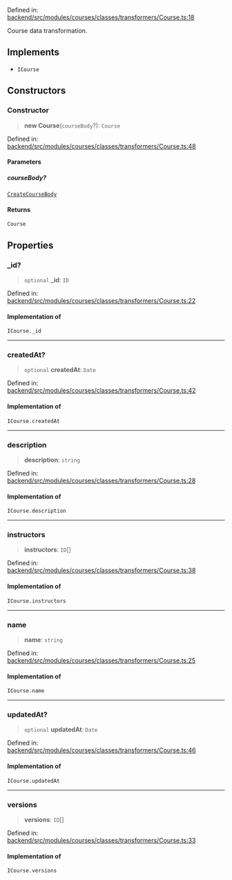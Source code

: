 Defined in: [backend/src/modules/courses/classes/transformers/Course.ts:18](https://github.com/continuousactivelearning/vibe/blob/9a2d9d7201b944582c5d0ed5f0f7a4de13abde0f/backend/src/modules/courses/classes/transformers/Course.ts#L18)

Course data transformation.

## Implements

- `ICourse`

## Constructors

### Constructor

> **new Course**(`courseBody`?): `Course`

Defined in: [backend/src/modules/courses/classes/transformers/Course.ts:48](https://github.com/continuousactivelearning/vibe/blob/9a2d9d7201b944582c5d0ed5f0f7a4de13abde0f/backend/src/modules/courses/classes/transformers/Course.ts#L48)

#### Parameters

##### courseBody?

[`CreateCourseBody`](../Validators/CourseValidators/courses.CreateCourseBody.md)

#### Returns

`Course`

## Properties

### \_id?

> `optional` **\_id**: `ID`

Defined in: [backend/src/modules/courses/classes/transformers/Course.ts:22](https://github.com/continuousactivelearning/vibe/blob/9a2d9d7201b944582c5d0ed5f0f7a4de13abde0f/backend/src/modules/courses/classes/transformers/Course.ts#L22)

#### Implementation of

`ICourse._id`

---

### createdAt?

> `optional` **createdAt**: `Date`

Defined in: [backend/src/modules/courses/classes/transformers/Course.ts:42](https://github.com/continuousactivelearning/vibe/blob/9a2d9d7201b944582c5d0ed5f0f7a4de13abde0f/backend/src/modules/courses/classes/transformers/Course.ts#L42)

#### Implementation of

`ICourse.createdAt`

---

### description

> **description**: `string`

Defined in: [backend/src/modules/courses/classes/transformers/Course.ts:28](https://github.com/continuousactivelearning/vibe/blob/9a2d9d7201b944582c5d0ed5f0f7a4de13abde0f/backend/src/modules/courses/classes/transformers/Course.ts#L28)

#### Implementation of

`ICourse.description`

---

### instructors

> **instructors**: `ID`[]

Defined in: [backend/src/modules/courses/classes/transformers/Course.ts:38](https://github.com/continuousactivelearning/vibe/blob/9a2d9d7201b944582c5d0ed5f0f7a4de13abde0f/backend/src/modules/courses/classes/transformers/Course.ts#L38)

#### Implementation of

`ICourse.instructors`

---

### name

> **name**: `string`

Defined in: [backend/src/modules/courses/classes/transformers/Course.ts:25](https://github.com/continuousactivelearning/vibe/blob/9a2d9d7201b944582c5d0ed5f0f7a4de13abde0f/backend/src/modules/courses/classes/transformers/Course.ts#L25)

#### Implementation of

`ICourse.name`

---

### updatedAt?

> `optional` **updatedAt**: `Date`

Defined in: [backend/src/modules/courses/classes/transformers/Course.ts:46](https://github.com/continuousactivelearning/vibe/blob/9a2d9d7201b944582c5d0ed5f0f7a4de13abde0f/backend/src/modules/courses/classes/transformers/Course.ts#L46)

#### Implementation of

`ICourse.updatedAt`

---

### versions

> **versions**: `ID`[]

Defined in: [backend/src/modules/courses/classes/transformers/Course.ts:33](https://github.com/continuousactivelearning/vibe/blob/9a2d9d7201b944582c5d0ed5f0f7a4de13abde0f/backend/src/modules/courses/classes/transformers/Course.ts#L33)

#### Implementation of

`ICourse.versions`
